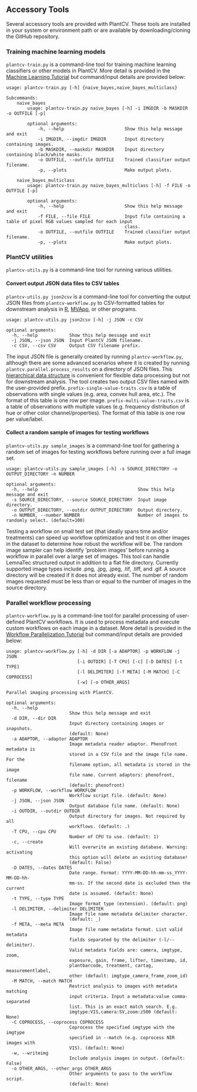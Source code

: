 ## Accessory Tools

Several accessory tools are provided with PlantCV. These tools are installed in your system or environment path or are
available by downloading/cloning the GitHub repository.

### Training machine learning models

`plantcv-train.py` is a command-line tool for training machine learning classifiers or other models in PlantCV. More
detail is provided in the [Machine Learning Tutorial](machine_learning_tutorial.md) but command/input details are
provided below:

```
usage: plantcv-train.py [-h] {naive_bayes,naive_bayes_multiclass}

Subcommands:
    naive_bayes
        usage: plantcv-train.py naive_bayes [-h] -i IMGDIR -b MASKDIR -o OUTFILE [-p]
        
        optional arguments:
            -h, --help                       Show this help message and exit
            -i IMGDIR, --imgdir IMGDIR       Input directory containing images.
            -b MASKDIR, --maskdir MASKDIR    Input directory containing black/white masks.
            -o OUTFILE, --outfile OUTFILE    Trained classifier output filename.
            -p, --plots                      Make output plots.
        
    naive_bayes_multiclass
        usage: plantcv-train.py naive_bayes_multiclass [-h] -f FILE -o OUTFILE [-p]
        
        optional arguments:
            -h, --help                       Show this help message and exit
            -f FILE, --file FILE             Input file containing a table of pixel RGB values sampled for each input 
                                             class.
            -o OUTFILE, --outfile OUTFILE    Trained classifier output filename.
            -p, --plots                      Make output plots.

```

### PlantCV utilities

`plantcv-utils.py` is a command-line tool for running various utilities.

#### Convert output JSON data files to CSV tables

`plantcv-utils.py json2csv` is a command-line tool for converting the output JSON files from `plantcv-workflow.py` to
CSV-formatted tables for downstream analysis in [R](https://www.r-project.org/), 
[MVApp](http://mvapp.kaust.edu.sa/MVApp/), or other programs.

```
usage: plantcv-utils.py json2csv [-h] -j JSON -c CSV

optional arguments:
  -h, --help            Show this help message and exit
  -j JSON, --json JSON  Input PlantCV JSON filename.
  -c CSV, --csv CSV     Output CSV filename prefix.

```

The input JSON file is generally created by running `plantcv-workflow.py`, although there are some advanced scenarios
where it is created by running `plantcv.parallel.process_results` on a directory of JSON files. This 
[hierarchical data structure](output_measurements.md) is convenient for flexible data processing but not for downstream
analysis. The tool creates two output CSV files named with the user-provided prefix. `prefix-single-value-traits.csv`
is a table of observations with single values (e.g. area, convex hull area, etc.). The format of this table is one row
per image. `prefix-multi-value-traits.csv` is a table of observations with multiple values (e.g. frequency distribution
of hue or other color channel/properties). The format of this table is one row per value/label. 

#### Collect a random sample of images for testing workflows

`plantcv-utils.py sample_images` is a command-line tool for gathering a random set of images for
testing workflows before running over a full image set. 

```
usage: plantcv-utils.py sample_images [-h] -s SOURCE_DIRECTORY -o OUTPUT_DIRECTORY -n NUMBER

optional arguments:
  -h, --help                                      Show this help message and exit
  -s SOURCE_DIRECTORY, --source SOURCE_DIRECTORY  Input image directory.
  -o OUTPUT_DIRECTORY, --outdir OUTPUT_DIRECTORY  Output directory.
  -n NUMBER, --number NUMBER                      Number of images to randomly select. (default=100)

```

Testing a workflow on small test set (that ideally spans time and/or treatments) can speed up workflow optimization and 
test it on other images in the dataset to determine how robust the workflow will be. The random image sampler can help 
identify 'problem images' before running a workflow in parallel over a large set of images. This
tool can handle LemnaTec structured output in addition to a flat file directory. Currently supported image types include 
.png, .jpg, .jpeg, .tif, .tiff, and .gif. A source directory will be created if it does not already exist. The number of 
random images requested must be less than or equal to the number of images in the source directory. 

### Parallel workflow processing

`plantcv-workflow.py` is a command-line tool for parallel processing of user-defined PlantCV workflows. It is used to
process metadata and execute custom workflows on each image in a dataset. More detail is provided in the 
[Workflow Parallelization Tutorial](pipeline_parallel.md) but command/input details are provided below:

```
usage: plantcv-workflow.py [-h] -d DIR [-a ADAPTOR] -p WORKFLOW -j JSON
                           [-i OUTDIR] [-T CPU] [-c] [-D DATES] [-t TYPE]
                           [-l DELIMITER] [-f META] [-M MATCH] [-C COPROCESS]
                           [-w] [-o OTHER_ARGS]

Parallel imaging processing with PlantCV.

optional arguments:
  -h, --help            
                        Show this help message and exit
  -d DIR, --dir DIR     
                        Input directory containing images or snapshots.
                        (default: None)
  -a ADAPTOR, --adaptor ADAPTOR
                        Image metadata reader adaptor. PhenoFront metadata is
                        stored in a CSV file and the image file name. For the
                        filename option, all metadata is stored in the image
                        file name. Current adaptors: phenofront, filename
                        (default: phenofront)
  -p WORKFLOW, --workflow WORKFLOW
                        Workflow script file. (default: None)
  -j JSON, --json JSON  
                        Output database file name. (default: None)
  -i OUTDIR, --outdir OUTDIR
                        Output directory for images. Not required by all
                        workflows. (default: .)
  -T CPU, --cpu CPU     
                        Number of CPU to use. (default: 1)
  -c, --create          
                        Will overwrite an existing database. Warning: activating
                        this option will delete an existing database!
                        (default: False)
  -D DATES, --dates DATES
                        Date range. Format: YYYY-MM-DD-hh-mm-ss_YYYY-MM-DD-hh-
                        mm-ss. If the second date is excluded then the current
                        date is assumed. (default: None)
  -t TYPE, --type TYPE  
                        Image format type (extension). (default: png)
  -l DELIMITER, --delimiter DELIMITER
                        Image file name metadata delimiter character.
                        (default: _)
  -f META, --meta META  
                        Image file name metadata format. List valid metadata
                        fields separated by the delimiter (-l/--delimiter).
                        Valid metadata fields are: camera, imgtype, zoom,
                        exposure, gain, frame, lifter, timestamp, id,
                        plantbarcode, treatment, cartag, measurementlabel,
                        other (default: imgtype_camera_frame_zoom_id)
  -M MATCH, --match MATCH
                        Restrict analysis to images with metadata matching
                        input criteria. Input a metadata:value comma-separated
                        list. This is an exact match search. E.g.
                        imgtype:VIS,camera:SV,zoom:z500 (default: None)
  -C COPROCESS, --coprocess COPROCESS
                        Coprocess the specified imgtype with the imgtype
                        specified in --match (e.g. coprocess NIR images with
                        VIS). (default: None)
  -w, --writeimg        
                        Include analysis images in output. (default: False)
  -o OTHER_ARGS, --other_args OTHER_ARGS
                        Other arguments to pass to the workflow script.
                        (default: None)

```
